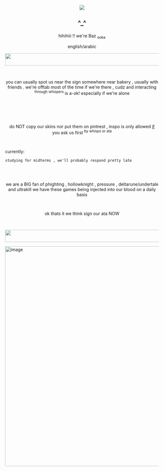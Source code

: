 ##
<p align="center">
  <a href="https://github.com/kittinan/spotify-github-profile">
    <img src="https://spotify-github-profile.kittinanx.com/api/view?uid=31j6rjiclg4vbmopbl7mx6ibx7om&cover_image=true&theme=default&show_offline=false&background_color=121212&interchange=false">
  </a>
</p>

## <p align="center"> ^_^ </p>

<p align="center"> hihihiii !! we're Baz <sub> ooka </sub>  </p>
<p align="center"> english/arabic </p>



<p align="center"> 
<img width="1080" height="40" alt="image" src="https://github.com/user-attachments/assets/2e14015a-50d4-422a-8376-4c5aec7af038" />

 </p>


<br>    <p align="center">
 you can usually spot us near the sign somewhere near bakery , usually with friends . we're offtab most of the time if we're there , cudz and interacting <sup> through whispers </sup>  is a-ok! especially if we're alone
</p>  <br>
<br>    <p align="center">

</p>  <br>

<p align="center">
  do NOT copy our skins nor put them on pintrest , inspo is only allowed  <ins>if</ins> you ask us first <sup>by whisps or ata</sup>
</p>  <br>

 currently:   <br>
                                                  
```
studying for midterms , we'll probably respond pretty late
```
<br>
<br>

<p align="center"> we are a  BIG fan of phighting , hollowknight , pressure , deltarune/undertale and ultrakill we have these games being injected into our blood on a daily basis </p> <br>

<p align="center"> ok thats it we think sign our ata NOW </p> <br>

 <p align="center"> <img width="1080" height="40" alt="image" src="https://github.com/user-attachments/assets/82a057c3-79ea-43be-910a-3f8b680c58ad" />
</p>
 
<img width="1280" height="720" alt="image" src="https://github.com/user-attachments/assets/1890e49d-dcaf-4408-9ee4-2124de259fa6" />

